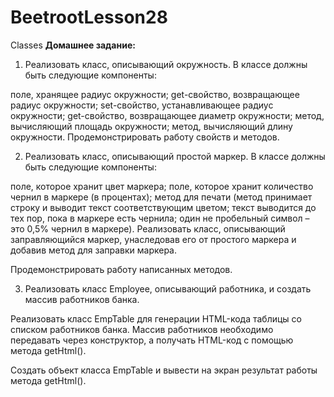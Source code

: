 # BeetrootLesson28
Classes
<b>Домашнее задание:</b><br>

1) Реализовать класс, описывающий окружность. В классе должны быть следующие компоненты:

поле, хранящее радиус окружности;
get-свойство, возвращающее радиус окружности;
set-свойство, устанавливающее радиус окружности;
get-свойство, возвращающее диаметр окружности;
метод, вычисляющий площадь окружности;
метод, вычисляющий длину окружности.
Продемонстрировать работу свойств и методов. 

2) Реализовать класс, описывающий простой маркер. В классе должны быть следующие компоненты:

поле, которое хранит цвет маркера;
поле, которое хранит количество чернил в маркере (в процентах);
метод для печати (метод принимает строку и выводит текст соответствующим цветом; текст выводится до тех пор, пока в маркере есть чернила; один не пробельный символ – это 0,5% чернил в маркере).
Реализовать класс, описывающий заправляющийся маркер, унаследовав его от простого маркера и добавив метод для заправки маркера.

Продемонстрировать работу написанных методов. 

3) Реализовать класс Employee, описывающий работника, и создать массив работников банка.

Реализовать класс EmpTable для генерации HTML-кода таблицы со списком работников банка. Массив работников необходимо передавать через конструктор, а получать HTML-код с помощью метода getHtml().

Создать объект класса EmpTable и вывести на экран результат работы метода getHtml().
